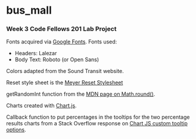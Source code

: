 # bus_mall

### Week 3 Code Fellows 201 Lab Project

Fonts acquired via [Google Fonts](https://fonts.google.com/).
Fonts used:

* Headers: Lalezar
* Body Text: Roboto (or Open Sans)

Colors adapted from the Sound Transit website.

Reset style sheet is the [Meyer Reset Stylesheet](http://meyerweb.com/eric/tools/css/reset/)

getRandomInt function from the [MDN page on Math.round()](https://developer.mozilla.org/en-US/docs/Web/JavaScript/Reference/Global_Objects/Math/random).

Charts created with [Chart.js](http://www.chartjs.org/).

Callback function to put percentages in the tooltips for the two percentage results charts from a Stack Overflow response on [Chart JS custom tooltip options](http://stackoverflow.com/questions/25338141/chart-js-custom-tooltip-option).
